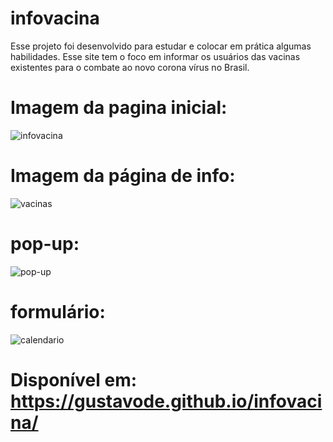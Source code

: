# infovacina
Esse projeto foi desenvolvido para estudar e colocar em prática algumas habilidades. Esse site tem o foco em informar os usuários das vacinas existentes 
para o combate ao novo corona vírus no Brasil.
# Imagem da pagina inicial:
![infovacina](https://user-images.githubusercontent.com/81787503/129770530-407c95b3-660f-48e9-bfe5-604fdde7faba.PNG)
# Imagem da página de info:
![vacinas](https://user-images.githubusercontent.com/81787503/129770690-75d1a3ba-dc92-48ed-b546-819c36125e2f.PNG)
# pop-up:
![pop-up](https://user-images.githubusercontent.com/81787503/129770744-ecf3e232-22e8-4fcb-a057-45520593ad6e.PNG)
# formulário:
![calendario](https://user-images.githubusercontent.com/81787503/129770851-5f1f9914-b809-4a14-a800-232aae3e9d2a.PNG)
# Disponível em: https://gustavode.github.io/infovacina/
